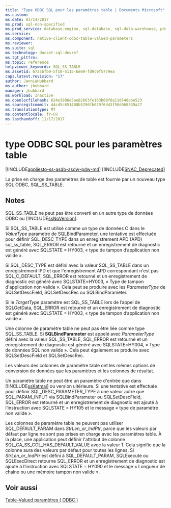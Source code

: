 ```yaml
---
title: "Type ODBC SQL pour les paramètres table | Documents Microsoft"
ms.custom: 
ms.date: 03/14/2017
ms.prod: sql-non-specified
ms.prod_service: database-engine, sql-database, sql-data-warehouse, pdw
ms.service: 
ms.component: native-client-odbc-table-valued-parameters
ms.reviewer: 
ms.suite: sql
ms.technology: docset-sql-devref
ms.tgt_pltfrm: 
ms.topic: reference
helpviewer_keywords: SQL_SS_TABLE
ms.assetid: 6725bfb9-5f10-4115-be09-fd9c9f5779ea
caps.latest.revision: "17"
author: JennieHubbard
ms.author: jhubbard
manager: jhubbard
ms.workload: Inactive
ms.openlocfilehash: 624e3886e5ae82b63fe163b60f6a118540abe523
ms.sourcegitcommit: 44cd5c651488b5296fb679f6d43f50d068339a27
ms.translationtype: MT
ms.contentlocale: fr-FR
ms.lasthandoff: 11/17/2017
---
```

# <a name="odbc-sql-type-for-table-valued-parameters"></a>type ODBC SQL pour les paramètres table
[!INCLUDE[appliesto-ss-asdb-asdw-pdw-md](../../includes/appliesto-ss-asdb-asdw-pdw-md.md)]
[!INCLUDE[SNAC_Deprecated](../../includes/snac-deprecated.md)]

  La prise en charge des paramètres de table est fournie par un nouveau type SQL ODBC, SQL_SS_TABLE.  
  
## <a name="remarks"></a>Notes  
 SQL_SS_TABLE ne peut pas être converti en un autre type de données ODBC ou [!INCLUDE[ssNoVersion](../../includes/ssnoversion-md.md)].  
  
 Si SQL_SS_TABLE est utilisé comme un type de données C dans le *ValueType* paramètre de SQLBindParameter, une tentative est effectuée pour définir SQL_DESC_TYPE dans un enregistrement APD (APD) sql_ss_table, SQL_ERROR est retourné et un enregistrement de diagnostic est généré avec SQLSTATE = HY003, « type de tampon d’application non valide ».  
  
 Si SQL_DESC_TYPE est défini avec la valeur SQL_SS_TABLE dans un enregistrement IPD et que l'enregistrement APD correspondant n'est pas SQL_C_DEFAULT, SQL_ERROR est retourné et un enregistrement de diagnostic est généré avec SQLSTATE=HY003, « Type de tampon d'application non valide ». Cela peut se produire avec les *ParameterType* de SQLSetDescField, SQLSetDescRec ou SQLBindParameter.  
  
 Si le *TargetType* paramètre est SQL_SS_TABLE lors de l’appel de SQLGetData, SQL_ERROR est retourné et un enregistrement de diagnostic est généré avec SQLSTATE = HY003, « type de tampon d’application non valide ».  
  
 Une colonne de paramètre table ne peut pas être liée comme type SQL_SS_TABLE. Si **SQLBindParameter** est appelé avec *ParameterType* défini avec la valeur SQL_SS_TABLE, SQL_ERROR est retourné et un enregistrement de diagnostic est généré avec SQLSTATE=HY004, « Type de données SQL non valide ». Cela peut également se produire avec SQLSetDescField et SQLSetDescRec.  
  
 Les valeurs des colonnes de paramètre table ont les mêmes options de conversion de données que les paramètres et les colonnes de résultat.  
  
 Un paramètre table ne peut être un paramètre d'entrée que dans [!INCLUDE[ssKatmai](../../includes/sskatmai-md.md)] ou version ultérieure. Si une tentative est effectuée pour définir SQL_DESC_PARAMETER_TYPE à une valeur autre que SQL_PARAM_INPUT via SQLBindParameter ou SQLSetDescField, SQL_ERROR est retourné et un enregistrement de diagnostic est ajouté à l’instruction avec SQLSTATE = HY105 et le message « type de paramètre non valide ».  
  
 Les colonnes de paramètre table ne peuvent pas utiliser SQL_DEFAULT_PARAM dans *StrLen_or_IndPtr*, parce que les valeurs par défaut par ligne ne sont pas prises en charge avec les paramètres table. À la place, une application peut définir l'attribut de colonne SQL_CA_SS_COL_HAS_DEFAULT_VALUE avec la valeur 1. Cela signifie que la colonne aura des valeurs par défaut pour toutes les lignes. Si *StrLen_or_IndPtr* est défini à SQL_DEFAULT_PARAM, SQLExecute ou SQLExecDirect retourne SQL_ERROR et un enregistrement de diagnostic est ajouté à l’instruction avec SQLSTATE = HY090 et le message « Longueur de chaîne ou une mémoire tampon non valide ».  
  
## <a name="see-also"></a>Voir aussi  
 [Table-Valued paramètres &#40; ODBC &#41;](../../relational-databases/native-client-odbc-table-valued-parameters/table-valued-parameters-odbc.md)  
  
  
